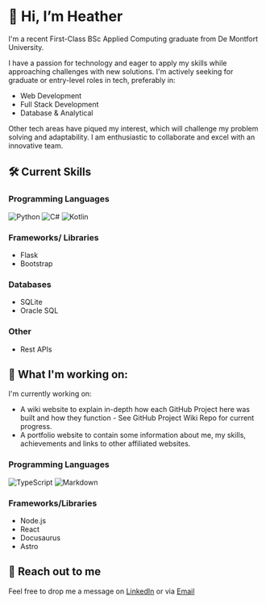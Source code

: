 # 👋 Hi, I’m Heather
I'm a recent First-Class BSc Applied Computing graduate from De Montfort University.

I have a passion for technology and eager to apply my skills while approaching challenges with new solutions. I'm actively seeking for graduate or entry-level roles in tech, preferably in:
- Web Development
- Full Stack Development
- Database & Analytical

Other tech areas have piqued my interest, which will challenge my problem solving and adaptability. I am enthusiastic to collaborate and excel with an innovative team.

## 🛠️ Current Skills

### Programming Languages
![Python](https://img.shields.io/badge/python-3670A0?style=for-the-badge&logo=python&logoColor=ffdd54)
![C#](https://img.shields.io/badge/c%23-%23239120.svg?style=for-the-badge&logo=csharp&logoColor=white)
![Kotlin](https://img.shields.io/badge/kotlin-%237F52FF.svg?style=for-the-badge&logo=kotlin&logoColor=white)


### Frameworks/ Libraries
- Flask
- Bootstrap

### Databases
- SQLite
- Oracle SQL

### Other
- Rest APIs

## 🌱 What I'm working on:
I'm currently working on:
- A wiki website to explain in-depth how each GitHub Project here was built and how they function - See GitHub Project Wiki Repo for current progress.
- A portfolio website to contain some information about me, my skills, achievements and links to other affiliated websites.

### Programming Languages
![TypeScript](https://img.shields.io/badge/typescript-%23007ACC.svg?style=for-the-badge&logo=typescript&logoColor=white)
![Markdown](https://img.shields.io/badge/markdown-%23000000.svg?style=for-the-badge&logo=markdown&logoColor=white)

### Frameworks/Libraries
- Node.js
- React
- Docusaurus
- Astro

## :speech_balloon: Reach out to me 
Feel free to drop me a message on
[LinkedIn](https://www.linkedin.com/in/heathersmith122/)
or via
[Email](heather@heavenly-monkey.com)

<!---
Void-Stag/Void-Stag is a ✨ special ✨ repository because its `README.md` (this file) appears on your GitHub profile.
You can click the Preview link to take a look at your changes.
--->
